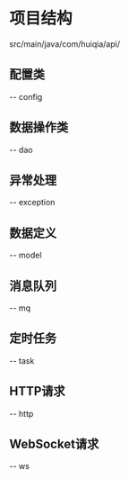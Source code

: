 # 项目结构

src/main/java/com/huiqia/api/
## 配置类
-- config
## 数据操作类
-- dao
## 异常处理
-- exception
## 数据定义
-- model
## 消息队列
-- mq
## 定时任务
-- task
## HTTP请求
-- http
## WebSocket请求
-- ws